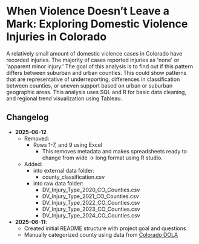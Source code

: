 # When Violence Doesn’t Leave a Mark: Exploring Domestic Violence Injuries in Colorado

A relatively small amount of domestic violence cases in Colorado have recorded injuries. The majority of cases reported injuries as 'none' or 'apparent minor injury.' The goal of this analysis is to find out if this pattern differs between suburban and urban counties. This could show patterns that are representative of underreporting, differences in classification between counties, or uneven support based on urban or suburban geographic areas. This analysis uses SQL and R for basic data cleaning, and regional trend visualization using Tableau.

## Changelog
- **2025-06-12**
  - Removed:
    - Rows 1-7, and 9 using Excel
      - This removes metadata and makes spreadsheets ready to change from wide -> long format using R studio.
  - Added:
    - into external data folder:
      - county_classification.csv
    - into raw data folder:
      - DV_Injury_Type_2020_CO_Counties.csv
      - DV_Injury_Type_2021_CO_Counties.csv
      - DV_Injury_Type_2022_CO_Counties.csv
      - DV_Injury_Type_2023_CO_Counties.csv
      - DV_Injury_Type_2024_CO_Counties.csv
- **2025-06-11**:
  - Created initial README structure with project goal and questions
  - Manually categorized county using data from [Colorado DOLA](https://cdola.colorado.gov/colorado-community-classification)
